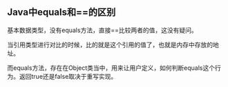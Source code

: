 ## Java中equals和==的区别
基本数据类型，没有equals方法，直接==比较两者的值，这没有疑问。

当引用类型进行对比的时候，比的就是这个引用的值了，也就是内存中存放的地址。

而equals方法，存在在Object类当中，用来让用户定义，如何判断equals这个行为。返回true还是false取决于重写实现。